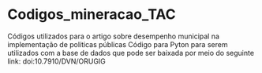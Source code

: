 # Codigos_mineracao_TAC
Códigos utilizados para o artigo sobre desempenho municipal na implementação de políticas públicas
Código para Pyton para serem utilizados com a base de dados que pode ser baixada por meio do seguinte link: doi:10.7910/DVN/ORUGIG
